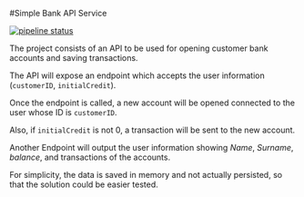 #Simple Bank API Service

[![pipeline status](https://gitlab.com/kpavlov/sample-bank/badges/master/pipeline.svg)](https://gitlab.com/kpavlov/sample-bank/commits/master)

The project consists of an API to be used for opening customer bank accounts and saving transactions.

The API will expose an endpoint which accepts the user information (`customerID`, `initialCredit`).

Once the endpoint is called, a new account will be opened connected to the user whose ID is `customerID`.

Also, if `initialCredit` is not 0, a transaction will be sent to the new account.

Another Endpoint will output the user information showing _Name_, _Surname_, _balance_, and transactions of the accounts.

For simplicity, the data is saved in memory and not actually persisted, so that the solution could be easier tested.
